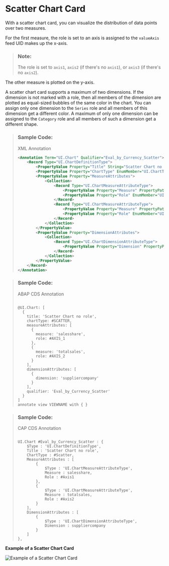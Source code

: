 <!-- loio7471c1f3a8ed4f6db2401246edbb573f -->

# Scatter Chart Card

With a scatter chart card, you can visualize the distribution of data points over two measures.



For the first measure, the role is set to an axis is assigned to the `valueAxis` feed UID makes up the x-axis.

> ### Note:  
> The role is set to `axis1`, `axis2` \(if there's no `axis1`\), or `axis3` \(if there's no `axis2`\).

The other measure is plotted on the y-axis.

A scatter chart card supports a maximum of two dimensions. If the dimension is not marked with a role, then all members of the dimension are plotted as equal-sized bubbles of the same color in the chart. You can assign only one dimension to the `Series` role and all members of this dimension get a different color. A maximum of only one dimension can be assigned to the `Category` role and all members of such a dimension get a different shape.

> ### Sample Code:  
> XML Annotation
> 
> ```xml
> <Annotation Term="UI.Chart" Qualifier="Eval_by_Currency_Scatter">
>     <Record Type="UI.ChartDefinitionType">
>         <PropertyValue Property="Title" String="Scatter Chart no role" />
>         <PropertyValue Property="ChartType" EnumMember="UI.ChartType/Scatter" />
>         <PropertyValue Property="MeasureAttributes">
>             <Collection>
>                 <Record Type="UI.ChartMeasureAttributeType">
>                     <PropertyValue Property="Measure" PropertyPath="salesshare" />
>                     <PropertyValue Property="Role" EnumMember="UI.ChartMeasureRoleType/Axis1" />
>                 </Record>
>                 <Record Type="UI.ChartMeasureAttributeType">
>                     <PropertyValue Property="Measure" PropertyPath="totalsales" />
>                     <PropertyValue Property="Role" EnumMember="UI.ChartMeasureRoleType/Axis2" />
>                 </Record>
>             </Collection>
>         </PropertyValue>
>         <PropertyValue Property="DimensionAttributes">
>             <Collection>
>                 <Record Type="UI.ChartDimensionAttributeType">
>                     <PropertyValue Property="Dimension" PropertyPath="suppliercompany" />
>                 </Record>
>             </Collection>
>         </PropertyValue>
>     </Record>
> </Annotation>
> ```

> ### Sample Code:  
> ABAP CDS Annotation
> 
> ```
> 
> @UI.Chart: [
>   {
>     title: 'Scatter Chart no role',
>     chartType: #SCATTER,
>     measureAttributes: [
>       {
>         measure: 'salesshare',
>         role: #AXIS_1
>       },
>       {
>         measure: 'totalsales',
>         role: #AXIS_2
>       }
>     ],
>     dimensionAttributes: [
>       {
>         dimension: 'suppliercompany'
>       }
>     ],
>     qualifier: 'Eval_by_Currency_Scatter'
>   }
> ]
> annotate view VIEWNAME with { }
> 
> ```

> ### Sample Code:  
> CAP CDS Annotation
> 
> ```
> 
> UI.Chart #Eval_by_Currency_Scatter : {
>     $Type : 'UI.ChartDefinitionType',
>     Title : 'Scatter Chart no role',
>     ChartType : #Scatter,
>     MeasureAttributes : [
>         {
>             $Type : 'UI.ChartMeasureAttributeType',
>             Measure : salesshare,
>             Role : #Axis1
>         },
>         {
>             $Type : 'UI.ChartMeasureAttributeType',
>             Measure : totalsales,
>             Role : #Axis2
>         }
>     ],
>     DimensionAttributes : [
>         {
>             $Type : 'UI.ChartDimensionAttributeType',
>             Dimension : suppliercompany
>         }
>     ]
> },
> 
> ```

   
  
**Example of a Scatter Chart Card**

 ![](../01_Whats-New/images/Whats_New_140_OVP_Scatter_Chart_f264ec1.png "Example of a Scatter Chart Card") 

